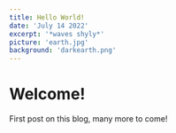 ```yaml
---
title: Hello World!
date: 'July 14 2022'
excerpt: '*waves shyly*'
picture: 'earth.jpg'
background: 'darkearth.png'
---
```

# Welcome!
First post on this blog, many more to come!